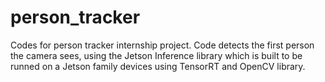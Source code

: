 # person_tracker
Codes for person tracker internship project. Code detects the first person the camera sees, using the Jetson Inference library which is built to be runned on a Jetson family devices using TensorRT and OpenCV library.
